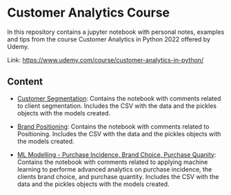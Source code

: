 # Customer Analytics Course

In this repository contains a jupyter notebook with personal notes, examples and tips from the course Customer Analytics in Python 2022 offered by Udemy.

Link: https://www.udemy.com/course/customer-analytics-in-python/

## Content

- [Customer Segmentation](https://github.com/nicolasenriquez/Data_Science_Portafolio/tree/main/Customer_Analytics_Course/01-Customer_Segmentation-Sections_4_to_7): Contains the notebook with comments related to client segmentation. Includes the CSV with the data and the pickles objects with the models created.

- [Brand Positioning](https://github.com/nicolasenriquez/Data_Science_Portafolio/tree/main/Customer_Analytics_Course/02-Brand_Positioning-Sections_8_to_9): Contains the notebook with comments related to Positioning. Includes the CSV with the data and the pickles objects with the models created.

- [ML Modelling - Purchase Incidence, Brand Choice, Purchase Quanity](): Contains the notebook with comments related to applying machine learning to performe advanced analytics on purchase incidence, the clients brand choice, and purchase quantity. Includes the CSV with the data and the pickles objects with the models created.
